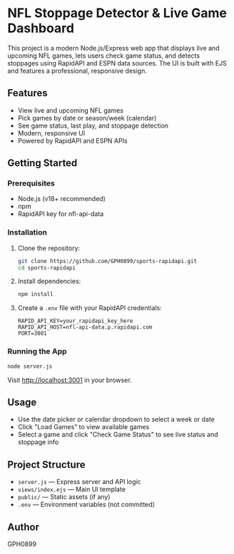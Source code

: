 
# NFL Stoppage Detector & Live Game Dashboard

This project is a modern Node.js/Express web app that displays live and upcoming NFL games, lets users check game status, and detects stoppages using RapidAPI and ESPN data sources. The UI is built with EJS and features a professional, responsive design.

## Features
- View live and upcoming NFL games
- Pick games by date or season/week (calendar)
- See game status, last play, and stoppage detection
- Modern, responsive UI
- Powered by RapidAPI and ESPN APIs

## Getting Started

### Prerequisites
- Node.js (v18+ recommended)
- npm
- RapidAPI key for nfl-api-data

### Installation
1. Clone the repository:
	```bash
	git clone https://github.com/GPH0899/sports-rapidapi.git
	cd sports-rapidapi
	```
2. Install dependencies:
	```bash
	npm install
	```
3. Create a `.env` file with your RapidAPI credentials:
	```env
	RAPID_API_KEY=your_rapidapi_key_here
	RAPID_API_HOST=nfl-api-data.p.rapidapi.com
	PORT=3001
	```

### Running the App
```bash
node server.js
```
Visit [http://localhost:3001](http://localhost:3001) in your browser.

## Usage
- Use the date picker or calendar dropdown to select a week or date
- Click "Load Games" to view available games
- Select a game and click "Check Game Status" to see live status and stoppage info

## Project Structure
- `server.js` — Express server and API logic
- `views/index.ejs` — Main UI template
- `public/` — Static assets (if any)
- `.env` — Environment variables (not committed)

## Author
GPH0899
